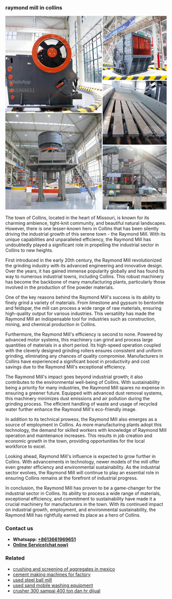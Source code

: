 <h3>raymond mill in collins</h3><img src='1708322889.jpg' alt=''><p>The town of Collins, located in the heart of Missouri, is known for its charming ambience, tight-knit community, and beautiful natural landscapes. However, there is one lesser-known hero in Collins that has been silently driving the industrial growth of this serene town - the Raymond Mill. With its unique capabilities and unparalleled efficiency, the Raymond Mill has undoubtedly played a significant role in propelling the industrial sector in Collins to new heights.</p><p>First introduced in the early 20th century, the Raymond Mill revolutionized the grinding industry with its advanced engineering and innovative design. Over the years, it has gained immense popularity globally and has found its way to numerous industrial towns, including Collins. This robust machinery has become the backbone of many manufacturing plants, particularly those involved in the production of fine powder materials.</p><p>One of the key reasons behind the Raymond Mill's success is its ability to finely grind a variety of materials. From limestone and gypsum to bentonite and feldspar, the mill can process a wide range of raw materials, ensuring high-quality output for various industries. This versatility has made the Raymond Mill an indispensable tool for industries such as construction, mining, and chemical production in Collins.</p><p>Furthermore, the Raymond Mill's efficiency is second to none. Powered by advanced motor systems, this machinery can grind and process large quantities of materials in a short period. Its high-speed operation coupled with the cleverly designed grinding rollers ensures consistent and uniform grinding, eliminating any chances of quality compromise. Manufacturers in Collins have experienced a significant boost in productivity and cost savings due to the Raymond Mill's exceptional efficiency.</p><p>The Raymond Mill's impact goes beyond industrial growth; it also contributes to the environmental well-being of Collins. With sustainability being a priority for many industries, the Raymond Mill spares no expense in ensuring a greener future. Equipped with advanced dust removal systems, this machinery minimizes dust emissions and air pollution during the grinding process. The efficient handling of waste and usage of recycled water further enhance the Raymond Mill's eco-friendly image.</p><p>In addition to its technical prowess, the Raymond Mill also emerges as a source of employment in Collins. As more manufacturing plants adopt this technology, the demand for skilled workers with knowledge of Raymond Mill operation and maintenance increases. This results in job creation and economic growth in the town, providing opportunities for the local workforce to excel.</p><p>Looking ahead, Raymond Mill's influence is expected to grow further in Collins. With advancements in technology, newer models of the mill offer even greater efficiency and environmental sustainability. As the industrial sector evolves, the Raymond Mill will continue to play an essential role in ensuring Collins remains at the forefront of industrial progress.</p><p>In conclusion, the Raymond Mill has proven to be a game-changer for the industrial sector in Collins. Its ability to process a wide range of materials, exceptional efficiency, and commitment to sustainability have made it a crucial machinery for manufacturers in the town. With its continued impact on industrial growth, employment, and environmental sustainability, the Raymond Mill has rightfully earned its place as a hero of Collins.</p><h3>Contact us</h3><ul><li><strong>Whatsapp:&nbsp;<a href="https://wa.me/8613661969651">+8613661969651</a></strong></li><li><a href="https://swt.shibang-china.com/?git&amp;zhl&amp;raymond mill in collins"><strong>Online Service(chat now)</strong></a></li></ul><h3>Related</h3><ul><li><a href='crushing and screening of aggregates in mexico.md'>crushing and screening of aggregates in mexico</a></li><li><a href='cement making machines for factory.md'>cement making machines for factory</a></li><li><a href='used steel ball mill.md'>used steel ball mill</a></li><li><a href='used sand mobile washing equipment.md'>used sand mobile washing equipment</a></li><li><a href='crusher 300 sampai 400 ton dan hr dijual.md'>crusher 300 sampai 400 ton dan hr dijual</a></li></ul>